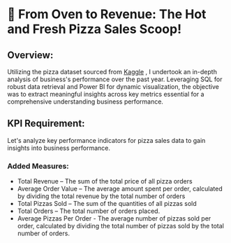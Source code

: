 # 🍕 From Oven to Revenue: The Hot and Fresh Pizza Sales Scoop! 

## Overview:

Utilizing the pizza dataset sourced from [Kaggle](https://www.kaggle.com/datasets/shilongzhuang/pizza-sales/data) , I undertook an in-depth analysis of business's performance over the past year. Leveraging SQL for robust data retrieval and Power BI for dynamic visualization, the objective was to extract meaningful insights across key metrics essential for a comprehensive understanding business performance.

## KPI Requirement:

Let's analyze key performance indicators for pizza sales data to gain insights into business performance. 

### Added Measures:

* Total Revenue – The sum of the total price of all pizza orders
* Average Order Value – The average amount spent per order, calculated by dividing the total revenue by the total number of orders
* Total Pizzas Sold – The sum of the quantities of all pizzas sold
* Total Orders – The total number of orders placed.
* Average Pizzas Per Order - The average number of pizzas sold per order, calculated by dividing the total number of pizzas sold by the total number of orders.

